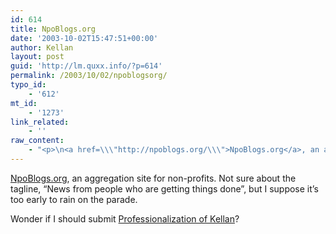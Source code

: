 ```yaml
---
id: 614
title: NpoBlogs.org
date: '2003-10-02T15:47:51+00:00'
author: Kellan
layout: post
guid: 'http://lm.quxx.info/?p=614'
permalink: /2003/10/02/npoblogsorg/
typo_id:
    - '612'
mt_id:
    - '1273'
link_related:
    - ''
raw_content:
    - "<p>\n<a href=\\\"http://npoblogs.org/\\\">NpoBlogs.org</a>, an aggregation site for non-profits.  Not sure about the tagline, \\\"News from people who are getting things done\\\", but I suppose it\\'s too early to rain on the parade.  \n</p>\n<p>\nWonder if I should submit <a href=\\\"/work\\\">Professionalization of Kellan</a>?\n</p>"
---
```


[NpoBlogs.org](http://npoblogs.org/), an aggregation site for non-profits. Not sure about the tagline, “News from people who are getting things done”, but I suppose it’s too early to rain on the parade.

Wonder if I should submit [Professionalization of Kellan](/work)?